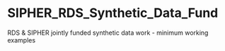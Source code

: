 # SIPHER_RDS_Synthetic_Data_Fund
 RDS & SIPHER jointly funded synthetic data work - minimum working examples
